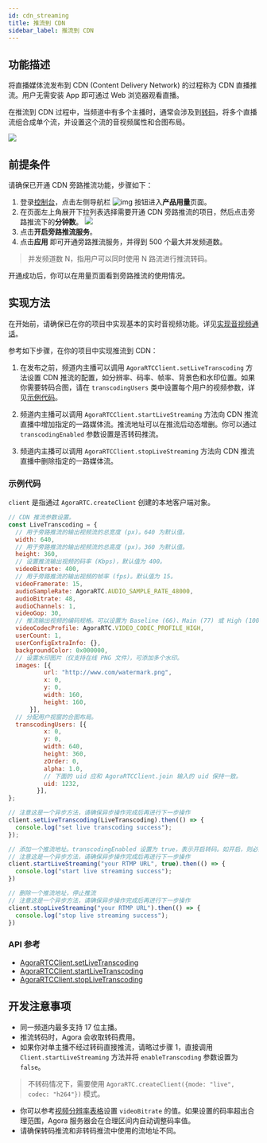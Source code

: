 ```yaml
---
id: cdn_streaming
title: 推流到 CDN
sidebar_label: 推流到 CDN
---
```


## 功能描述
将直播媒体流发布到 CDN (Content Delivery Network) 的过程称为 CDN 直播推流。用户无需安装 App 即可通过 Web 浏览器观看直播。

在推流到 CDN 过程中，当频道中有多个主播时，通常会涉及到[转码](https://docs.agora.io/cn/Agora%20Platform/terms?platform=All%20Platforms#%E8%BD%AC%E7%A0%81)，将多个直播流组合成单个流，并设置这个流的音视频属性和合图布局。

![](assets/cdn_streaming.png)

## 前提条件
请确保已开通 CDN 旁路推流功能，步骤如下：
1. 登录[控制台](https://console.agora.io)，点击左侧导航栏 ![img](https://web-cdn.agora.io/docs-files/1551250582235) 按钮进入**产品用量**页面。
2. 在页面左上角展开下拉列表选择需要开通 CDN 旁路推流的项目，然后点击旁路推流下的**分钟数**。
![](https://web-cdn.agora.io/docs-files/1569297956098)
3. 点击**开启旁路推流服务**。
4. 点击**应用** 即可开通旁路推流服务，并得到 500 个最大并发频道数。

> 并发频道数 N，指用户可以同时使用 N 路流进行推流转码。

开通成功后，你可以在用量页面看到旁路推流的使用情况。

## 实现方法

在开始前，请确保已在你的项目中实现基本的实时音视频功能。详见[实现音视频通话](basic_call.md)。

参考如下步骤，在你的项目中实现推流到 CDN：

1. 在发布之前，频道内主播可以调用 `AgoraRTCClient.setLiveTranscoding` 方法设置 CDN 推流的配置，如分辨率、码率、帧率、背景色和水印位置。如果你需要转码合图，请在 `transcodingUsers` 类中设置每个用户的视频参数，详见[示例代码](#示例代码)。

2. 频道内主播可以调用 `AgoraRTCClient.startLiveStreaming` 方法向 CDN 推流直播中增加指定的一路媒体流。推流地址可以在推流后动态增删。你可以通过 `transcodingEnabled` 参数设置是否转码推流。

3. 频道内主播可以调用 `AgoraRTCClient.stopLiveStreaming` 方法向 CDN 推流直播中删除指定的一路媒体流。

### 示例代码
`client` 是指通过 `AgoraRTC.createClient` 创建的本地客户端对象。

```js
// CDN 推流参数设置。
const LiveTranscoding = {
  // 用于旁路推流的输出视频流的总宽度 (px)。640 为默认值。
  width: 640,
  // 用于旁路推流的输出视频流的总高度 (px)。360 为默认值。
  height: 360,
  // 设置推流输出视频的码率 (Kbps)，默认值为 400。
  videoBitrate: 400,
  // 用于旁路推流的输出视频的帧率 (fps)。默认值为 15。
  videoFramerate: 15,
  audioSampleRate: AgoraRTC.AUDIO_SAMPLE_RATE_48000,
  audioBitrate: 48,
  audioChannels: 1,
  videoGop: 30,
  // 推流输出视频的编码规格。可以设置为 Baseline (66)、Main (77) 或 High (100)。如果设置其他值，Agora 会统一设为默认值 High (100)。
  videoCodecProfile: AgoraRTC.VIDEO_CODEC_PROFILE_HIGH,
  userCount: 1,
  userConfigExtraInfo: {},
  backgroundColor: 0x000000,
  // 设置水印图片（仅支持在线 PNG 文件），可添加多个水印。
  images: [{
          url: "http://www.com/watermark.png",
          x: 0,
          y: 0,
          width: 160,
          height: 160,
      }],
  // 分配用户视窗的合图布局。
  transcodingUsers: [{
          x: 0,
          y: 0,
          width: 640,
          height: 360,
          zOrder: 0,
          alpha: 1.0,
          // 下面的 uid 应和 AgoraRTCClient.join 输入的 uid 保持一致。
          uid: 1232,
        }],
};

// 注意这是一个异步方法，请确保异步操作完成后再进行下一步操作
client.setLiveTranscoding(LiveTranscoding).then(() => {
  console.log("set live transcoding success");
});

// 添加一个推流地址。transcodingEnabled 设置为 true，表示开启转码。如开启，则必须通过 setLiveTranscoding 接口配置 LiveTranscoding 类。单主播模式下，我们不建议使用转码。
// 注意这是一个异步方法，请确保异步操作完成后再进行下一步操作
client.startLiveStreaming("your RTMP URL", true).then(() => {
  console.log("start live streaming success");
})

// 删除一个推流地址，停止推流
// 注意这是一个异步方法，请确保异步操作完成后再进行下一步操作
client.stopLiveStreaming("your RTMP URL").then(() => {
  console.log("stop live streaming success");
})
```

### API 参考
- [AgoraRTCClient.setLiveTranscoding](/api/cn/interfaces/iagorartcclient.html#setlivetranscoding)
- [AgoraRTCClient.startLiveTranscoding](/api/cn/interfaces/iagorartcclient.html#startlivetranscoding)
- [AgoraRTCClient.stopLiveTranscoding](/api/cn/interfaces/iagorartcclient.html#stoplivetranscoding)

## 开发注意事项

- 同一频道内最多支持 17 位主播。
- 推流转码时，Agora 会收取转码费用。
- 如果你对单主播不经过转码直接推流，请略过步骤 1，直接调用 `Client.startLiveStreaming` 方法并将 `enableTranscoding` 参数设置为 `false`。

> 不转码情况下，需要使用 `AgoraRTC.createClient({mode: "live", codec: "h264"})` 模式。

- 你可以参考[视频分辨率表格](video_profile.md#常用分辨率、帧率和码率)设置 `videoBitrate` 的值。如果设置的码率超出合理范围，Agora 服务器会在合理区间内自动调整码率值。
- 请确保转码推流和非转码推流中使用的流地址不同。